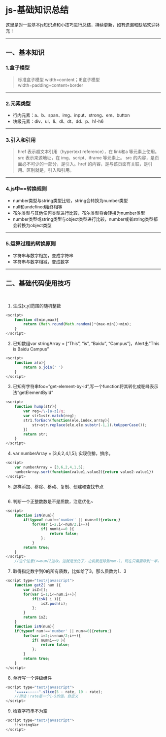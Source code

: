 # js-基础知识总结   
这里是对一些基本js知识点和小技巧进行总结，持续更新，如有遗漏和缺陷欢迎补充！    
***
## 一、基本知识        
### 1.盒子模型   
> 标准盒子模型 width=content；IE盒子模型width=padding+content+border   
----------    
### 2.元素类型 
* 行内元素：a、b、span、img、input、strong、em、button    
* 块级元素：div、ul、li、dl、dt、dd、p、h1-h6     
----------      
### 3.引入和引用      
> href 表示超文本引用（hypertext reference），在 link和a 等元素上使用。src 表示来源地址，在 img、script、iframe 等元素上。
src 的内容，是页面必不可少的一部分，是引入。href 的内容，是与该页面有关联，是引用。区别就是，引入和引用。       
*********       
### 4.js中==转换规则     
* number类型与string类型比较，string会转换为number类型     
* null和undefined始终相等        
* 布尔类型与其他任何类型进行比较，布尔类型将会转换为number类型     
* number类型或string类型与object类型进行比较，number或者string类型都会转换为object类型      
*****       
### 5.运算过程的转换原则      
* 字符串与数字相加，变成字符串
* 字符串与数字相减，变成数字     
----------      
## 二、基础代码使用技巧  
   
1. 生成[x,y]范围的随机整数    
```javascript
<script>
	function d(min,max){
		return (Math.round(Math.random()*(max-min))+min);
	}
</script>
```	
2. 已知数组var stringArray = [“This”, “is”, “Baidu”, “Campus”]，Alert出”This is Baidu Campus”	
```javascript
<script>
	function a(o){
		return o.join(' ')
	}
</script>
```	
3. 已知有字符串foo=”get-element-by-id”,写一个function将其转化成驼峰表示法”getElementById”	
```javascript
<script>
	function hump(str){
		var reg=/\-[a-z]/g;
		var str1=str.match(reg);
		str1.forEach(function(ele,index,array){
			str=str.replace(ele,ele.substr(-1,1).toUpperCase());
		})
		return str;
	}
</script>
```	
4. var numberArray = [3,6,2,4,1,5]; 实现倒排，排序。	
```javascript
<script>
	var numberArray = [3,6,2,4,1,5];
	numberArray.sort(function(value1,value2){return value2-value1})
</script>
```	
5. 怎样添加、移除、移动、复制、创建和查找节点	
```javascript

```	
6. 判断一个正整数数是不是质数，注意优化~	
```javascript
<script>
	function isN(num){
		if(typeof num!=='number' || num<=0){return;}
			for(var i=2;i<=num/2;i++){
				if( num%i==0 ){       
					return false;
				};
			}
		return true;
	}
</script>
	//这个注意i<=num/2这块，这就是优化了，之前我是除到num-1，现在只需要除到一半，因为再往上除不可能除开，新技能get~
```	
7. 取得指定数字到0的所有质数，比如给了3，那么质数为1、3	
```javascript
<script type="text/javascript">
	function getZ( num ){
		var isZ=[];
		for(var i=1;i<=num;i++){
			if(isN( i )){
				isZ.push(i);
			};
		}
		return isZ;
	}
	function isN(num){
	if(typeof num!=='number' || num<=0){return;}
		for(var i=2;i<=num/2;i++){
			if( num%i==0 ){       
				return false;
			};
		}
		return true;
	}
</script>
```	
8. 单行写一个评级组件
```javascript
<script type="text/javascript">
	"★★★★★☆☆☆☆☆".slice(5 - rate, 10 - rate); 
	//用法：rate是一个1-5的值，自定义
</script>
```	
9. 检查字符串不为空
```javascript
<script type="text/javascript">
	!!stringVar
</script>
```

